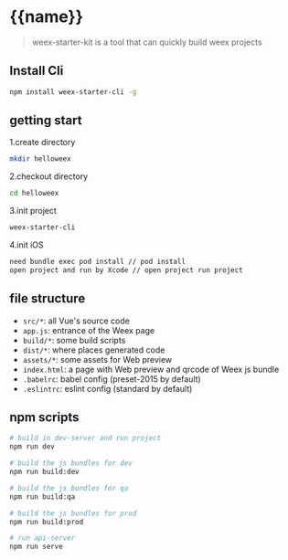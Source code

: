 # {{name}}

> weex-starter-kit is a tool that can quickly build weex projects

## Install Cli

```bash
npm install weex-starter-cli -g
```

## getting start

1.create directory

```bash
mkdir helloweex
```

2.checkout directory

```bash
cd helloweex
```

3.init project

```bash
weex-starter-cli
```

4.init iOS

```bash
need bundle exec pod install // pod install
open project and run by Xcode // open project run project
```


## file structure

* `src/*`: all Vue's source code
* `app.js`: entrance of the Weex page
* `build/*`: some build scripts
* `dist/*`: where places generated code
* `assets/*`: some assets for Web preview
* `index.html`: a page with Web preview and qrcode of Weex js bundle
* `.babelrc`: babel config (preset-2015 by default)
* `.eslintrc`: eslint config (standard by default)

## npm scripts

```bash
# build in dev-server and run project
npm run dev

# build the js bundles for dev
npm run build:dev

# build the js bundles for qa
npm run build:qa

# build the js bundles for prod
npm run build:prod

# run api-server
npm run serve
```
